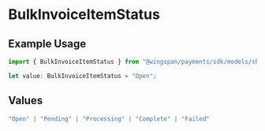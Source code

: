 # BulkInvoiceItemStatus

## Example Usage

```typescript
import { BulkInvoiceItemStatus } from "@wingspan/payments/sdk/models/shared";

let value: BulkInvoiceItemStatus = "Open";
```

## Values

```typescript
"Open" | "Pending" | "Processing" | "Complete" | "Failed"
```